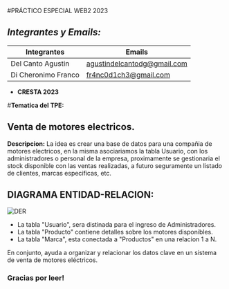 #PRÁCTICO ESPECIAL WEB2 2023

## ***Integrantes y Emails:***
Integrantes|Emails
-|-
Del Canto Agustin| agustindelcantodg@gmail.com
Di Cheronimo Franco| fr4nc0d1ch3@gmail.com


- **CRESTA 2023**

#**Tematica del TPE:**

## Venta de motores electricos.


**Descripcion:**
La idea es crear una base de datos para una compañia de motores electricos, en la misma asociariamos la tabla Usuario, con los administradores o personal de la empresa, proximamente se gestionaria el stock disponible con las ventas realizadas, a futuro seguramente un listado de clientes, marcas especificas, etc.

## DIAGRAMA ENTIDAD-RELACION:
![DER](https://github.com/Diche1/TPE/assets/143654980/8ee1ea19-5e03-488b-ab35-f6fc2d6b4f6d)



- La tabla "Usuario", sera distinada para el ingreso de Administradores.
- La tabla "Producto" contiene detalles sobre los motores disponibles. 
- La tabla "Marca", esta conectada a "Productos" en una relacion 1 a N.

En conjunto, ayuda a organizar y relacionar los datos clave en un sistema de venta de motores eléctricos.

### Gracias por leer!
